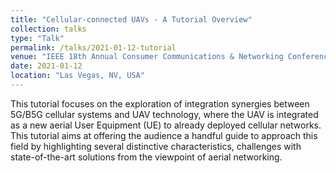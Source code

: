 ```yaml
---
title: "Cellular-connected UAVs - A Tutorial Overview"
collection: talks
type: "Talk"
permalink: /talks/2021-01-12-tutorial
venue: "IEEE 18th Annual Consumer Communications & Networking Conference (CCNC)"
date: 2021-01-12
location: "Las Vegas, NV, USA"
---
```


This tutorial focuses on the exploration of integration synergies between 5G/B5G cellular systems and UAV technology, where the UAV is integrated as a new aerial User Equipment (UE) to already deployed cellular networks. This tutorial aims at offering the audience a handful guide to approach this field by highlighting several distinctive characteristics, challenges with state-of-the-art solutions from the viewpoint of aerial networking.
